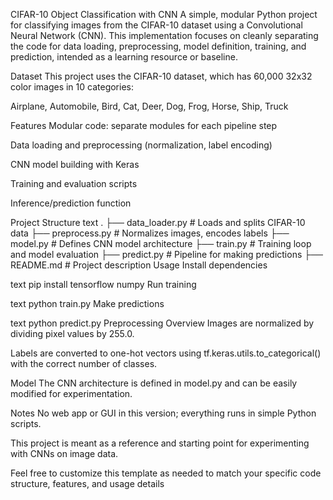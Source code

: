 CIFAR-10 Object Classification with CNN
A simple, modular Python project for classifying images from the CIFAR-10 dataset using a Convolutional Neural Network (CNN). This implementation focuses on cleanly separating the code for data loading, preprocessing, model definition, training, and prediction, intended as a learning resource or baseline.

Dataset
This project uses the CIFAR-10 dataset, which has 60,000 32x32 color images in 10 categories:

Airplane, Automobile, Bird, Cat, Deer, Dog, Frog, Horse, Ship, Truck

Features
Modular code: separate modules for each pipeline step

Data loading and preprocessing (normalization, label encoding)

CNN model building with Keras

Training and evaluation scripts

Inference/prediction function

Project Structure
text
.
├── data_loader.py         # Loads and splits CIFAR-10 data
├── preprocess.py          # Normalizes images, encodes labels
├── model.py               # Defines CNN model architecture
├── train.py               # Training loop and model evaluation
├── predict.py             # Pipeline for making predictions
├── README.md              # Project description
Usage
Install dependencies

text
pip install tensorflow numpy
Run training

text
python train.py
Make predictions

text
python predict.py
Preprocessing Overview
Images are normalized by dividing pixel values by 255.0.

Labels are converted to one-hot vectors using tf.keras.utils.to_categorical() with the correct number of classes.

Model
The CNN architecture is defined in model.py and can be easily modified for experimentation.

Notes
No web app or GUI in this version; everything runs in simple Python scripts.

This project is meant as a reference and starting point for experimenting with CNNs on image data.

Feel free to customize this template as needed to match your specific code structure, features, and usage details